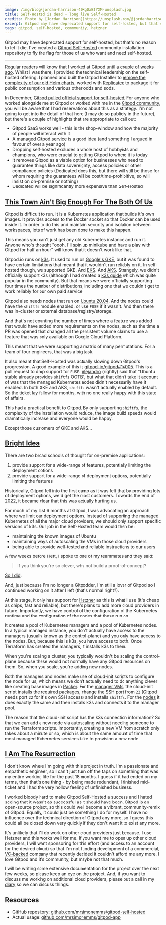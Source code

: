 ```yaml
---
image: /img/blog/jordan-harrison-40XgDxBfYXM-unsplash.jpg
title: Self-Hosted is dead - long live Self-Hosted
credits: Photo by [Jordan Harrison](https://unsplash.com/@jordanharrison?utm_source=unsplash&utm_medium=referral&utm_content=creditCopyText)
excerpt: Gitpod may have deprecated support for self-hosted, but that's no reason to let it die
tags: gitpod, self-hosted, commmunity, hetzner
---
```


Gitpod may have deprecated support for self-hosted, but that's no reason to let it die.
I've created a [Gitpod Self-Hosted](https://github.com/mrsimonemms/gitpod-self-hosted)
community installation repository to fly the flag for those of us who want and need
self-hosted.

---

Regular readers will know that I worked at [Gitpod](https://www.gitpod.io) until
[a couple of weeks ago](https://simonemms.com/blog/2023/01/28/i-am-an-ex-podder).
Whilst I was there, I provided the technical leadership on the self-hosted offering.
I planned and built the Gitpod Installer to [remove the complexity of our old Helm
charts](https://www.gitpod.io/blog/gitpod-installer), worked with
[Replicated](https://www.replicated.com) to package it for public consumption and
various other odds and sods.

In December, [Gitpod pulled official support for self-hosted](https://www.gitpod.io/blog/introducing-gitpod-dedicated).
For anyone who worked alongside me at Gitpod or worked with me in
the [Gitpod community](https://www.gitpod.io/community), you will be aware that
I had reservations about this as a strategy. I'm not going to get into the detail
of that here (I may do so publicly in the future), but there's a couple of highlights
that are appropriate to call out:
 - Gitpod SaaS works well - this is the shop-window and how the majority of people
will interact with it
 - A [managed Gitpod service](https://www.gitpod.io/dedicated) is a good idea (and something
I argued in favour of over a year ago)
 - Dropping self-hosted excludes a whole host of hobbyists and champions, who were crucial
to getting Gitpod to where it is today
 - It removes Gitpod as a viable option for businesses who need to guarantee things
like data sovereignty, access policies or other compliance policies (Dedicated does this,
but there will still be those for whom requiring the guarantees will be cost/time-prohibitive,
so will insist on on-premise or nothing)
 - Dedicated will be significantly more expensive than Self-Hosted

## [This Town Ain't Big Enough For The Both Of Us](https://www.youtube.com/watch?v=eUJ_ifjKopM)

Gitpod is difficult to run. It is a Kubernetes application that builds it's own images. It
provides access to the Docker socket so that Docker can be used inside it. In order to do
this and maintain security and isolation between workspaces, lots of work has been done to
make this happen.

This means you can't just get any old Kubernetes instance and run it. Anyone who's thought
"oooh, I'll spin up minikube and have a play with Gitpod for half an hour" will know that
it doesn't work like that.

Gitpod.io runs on [k3s](https://k3s.io). It used to run on [Google's GKE](https://cloud.google.com/kubernetes-engine),
but it was found to have certain limitations that meant that it wouldn't run reliably on
it. In self-hosted though, we supported GKE. And [EKS](https://aws.amazon.com/eks). And
[AKS](https://azure.microsoft.com/en-gb/products/kubernetes-service). Strangely, we didn't
officially support k3s (although I had created a [k3s guide](https://github.com/MrSimonEmms/gitpod-k3s-guide)
which was quite popular in the community). But that means we were officially supporting four
times the number of distributions, including one that we couldn't get to work reliably for
our own paid service.

Gitpod also needs nodes that run on [Ubuntu 20.04](https://releases.ubuntu.com/focal). And
the nodes could have [the `shiftfs` module](https://github.com/toby63/shiftfs-dkms)
enabled, or use [`FUSE`](https://www.kernel.org/doc/html/latest/filesystems/fuse.html) if
it wasn't. And then there was in-cluster or external database/registry/storage.

And that's not counting the number of times where a feature was added that would have added
more requirements on the nodes, such as the time a PR was opened that changed all the persistent
volume claims to use a feature that was only available on Google Cloud Platform.

This meant that we were supporting a matrix of many permutations. For a team of four engineers,
that was a big task.

It also meant that Self-Hosted was actually slowing down Gitpod's progression. A good example of
this is [gitpod-io/gitpod#14005](https://github.com/gitpod-io/gitpod/pull/14005). This is a
pull request to drop support for `FUSE`. [Alejandro](https://github.com/aledbf) (rightly) said
that "Ubuntu stable already provides `shiftfs` OOTB", but what that didn't take it account
of was that the managed Kubernetes nodes didn't necessarily have it enabled. In both GKE
and AKS, `shiftfs` wasn't actually enabled by default. So the ticket lay fallow for months, with
no one really happy with this state of affairs.

This had a practical benefit to Gitpod. By only supporting `shiftfs`, the complexity of the
installation would reduce, the image build speeds would dramatically increase and everyone
would be happy.

Except those customers of GKE and AKS...

## [Bright Idea](https://www.youtube.com/watch?v=3KGypBFyaQQ)

There are two broad schools of thought for on-premise applications:
 1. provide support for a wide-range of features, potentially limiting the deployment options
 2. provide support for a wide-range of deployment options, potentially limiting the features

Historically, Gitpod fell into the first camp as it was felt that by providing lots of deployment
options, we'd get the most customers. Towards the end of 2022, it became clear that this was
actually hurting us.

For much of my last 6 months at Gitpod, I was advocating an approach where we limit our deployment
options. Instead of supporting the managed Kubernetes of all the major cloud providers, we should
only support specific versions of k3s. Our job in the Self-Hosted team would then be:
 - maintaining the known images of Ubuntu
 - maintaining ways of autoscaling the VMs in those cloud providers
 - being able to provide well-tested and reliable instructions to our users

A few weeks before I left, I spoke to one of my teammates and they said:

> If you think you're so clever, why not build a proof-of-concept?

[So I did](https://github.com/mrsimonemms/gitpod-self-hosted).

And, just because I'm no longer a Gitpodder, I'm still a lover of Gitpod so I
continued working on it after I left (that's normal right?).

At this stage, it only has support for [Hetzner](https://www.hetzner.com) as this is what
I use (it's cheap as chips, fast and reliable), but there's plans to add more cloud providers
in future. Importantly, we have control of the configuration of the Kubernetes runtime and
the configuration of the nodes that these run on.

It creates a pool of Kubernetes managers and a pool of Kubernetes nodes. In a typical managed
instance, you don't actually have access to the managers (usually known as the control-plane)
and you only have access to the nodes. But, because this is k3s, you have access to both. Once
Terraform has created the managers, it installs k3s to them.

When you're scaling a cluster, you typically wouldn't be scaling the control-plane because
these would not normally have any Gitpod resources on them. So, when you scale, you're adding
new nodes.

Both the managers and nodes make use of [cloud-init](https://cloudinit.readthedocs.io/en/latest/)
scripts to configure the node for us, which means we don't actually need to do anything
clever like creating base images in [Packer](https://www.packer.io/). For the
[manager VMs](https://github.com/mrsimonemms/gitpod-self-hosted/blob/main/cloud-init/k3s_manager.yaml),
the cloud-init script installs the required packages, change the SSH port from `22` (Gitpod
needs port `22` for it's own SSH access) and installs `shiftfs`. For the
[nodes](https://github.com/mrsimonemms/gitpod-self-hosted/blob/main/cloud-init/k3s_node.yaml) it
does exactly the same and then installs k3s and connects it to the manager pool.

The reason that the cloud-init script has the k3s connection information? So that we can add
a new node via autoscaling without needing someone to run the Terraform scripts. Importantly,
creating a new VM from scratch only takes about a minute or so, which is about the same amount
of time that most managed Kubernetes services take to provision a new node.

## [I Am The Resurrection](https://www.youtube.com/watch?v=vWP54WPwYlI)

I don't know where I'm going with this project in truth. I'm a passionate and empathetic
engineer, so I can't just turn off the taps on something that was my entire working life
for the past 18 months. I guess if it had ended on my terms, then that's one thing - by
being made redundant, I finished mid-ticket and I had the very hollow feeling of unfinished
business.

I worked bloody hard to make Gitpod Self-Hosted a success and I hated seeing that it wasn't
as successful as it should have been. Gitpod is an open-source project, so this could well
become a vibrant, community-remix of Gitpod. Equally, it could just be something I do for
myself. I have no influence over the technical direction of Gitpod any more, so I guess this
could all be closed down very quickly if they don't want it to exist any more.

It's unlikely that I'll do work on other cloud providers just because. I use Hetzner and this
works well for me. If you want me to open up other cloud providers, I will want sponsoring
for this effort (and access to an account for the desired cloud) so that I'm not funding
development of a commercial, [VC-backed](https://www.gitpod.io/blog/future-of-software-cdes)
company that recently decided it couldn't afford me any more. I love Gitpod and it's community,
but maybe not that much.

I will be writing some extensive documentation for the project over the next few weeks,
so please keep an eye on the project. And, if you want to discuss me working on additional
cloud providers, please put a call in my [diary](https://diary.simonemms.com) so we can
discuss things.

## Resources

- GitHub repository: [github.com/mrsimonemms/gitpod-self-hosted](https://github.com/mrsimonemms/gitpod-self-hosted)
- Actual usage: [github.com/mrsimonemms/gitpod-app](https://github.com/mrSimonEmms/gitpod-app)

